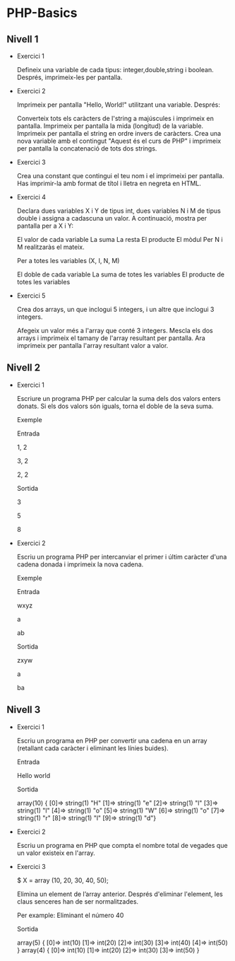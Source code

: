 # PHP-Basics

## Nivell 1

- Exercici 1

  Defineix una variable de cada tipus: integer,double,string i boolean. Després, imprimeix-les per pantalla.

- Exercici 2

  Imprimeix per pantalla "Hello, World!" utilitzant una variable. Després:

  Converteix tots els caràcters de l'string a majúscules i imprimeix en pantalla.
  Imprimeix per pantalla la mida (longitud) de la variable.
  Imprimeix per pantalla el string en ordre invers de caràcters.
  Crea una nova variable amb el contingut "Aquest és el curs de PHP" i imprimeix per pantalla la concatenació de tots dos strings.

- Exercici 3

  Crea una constant que contingui el teu nom i el imprimeixi per pantalla. Has imprimir-la amb format de títol i lletra en negreta en HTML.

- Exercici 4

  Declara dues variables X i Y de tipus int, dues variables N i M de tipus double i assigna a cadascuna un valor. A continuació, mostra per pantalla per a X i Y:

  El valor de cada variable
  La suma
  La resta
  El producte
  El mòdul
  Per N i M realitzaràs el mateix.

  Per a totes les variables (X, I, N, M)

  El doble de cada variable
  La suma de totes les variables
  El producte de totes les variables

- Exercici 5

  Crea dos arrays, un que inclogui 5 integers, i un altre que inclogui 3 integers.

  Afegeix un valor més a l'array que conté 3 integers.
  Mescla els dos arrays i imprimeix el tamany de l'array resultant per pantalla.
  Ara imprimeix per pantalla l'array resultant valor a valor.

## Nivell 2

- Exercici 1

  Escriure un programa PHP per calcular la suma dels dos valors enters donats. Si els dos valors són iguals, torna el doble de la seva suma.

  Exemple

  Entrada

  1, 2

  3, 2

  2, 2

  Sortida

  3

  5

  8

- Exercici 2
  
  Escriu un programa PHP per intercanviar el primer i últim caràcter d'una cadena donada i imprimeix la nova cadena.

  Exemple

  Entrada

  wxyz

  a

  ab


  Sortida
  
  zxyw

  a

  ba


## Nivell 3

- Exercici 1

  Escriu un programa en PHP per convertir una cadena en un array (retallant cada caràcter i eliminant les línies buides).

  Entrada

  Hello world

  Sortida

  array(10) { [0]=> string(1) "H" [1]=> string(1) "e" [2]=> string(1) "l" [3]=> string(1) "l" [4]=> string(1) "o" [5]=> string(1) "W" [6]=> string(1) "o" [7]=> string(1) "r" [8]=> string(1) "l" [9]=> string(1) "d"}

- Exercici 2

  Escriu un programa en PHP que compta el nombre total de vegades que un valor existeix en l'array.

- Exercici 3

  $ X = array (10, 20, 30, 40, 50);

  Elimina un element de l’array anterior. Després d'eliminar l'element, les claus senceres han de ser normalitzades.

  Per example: Eliminant el número 40

  Sortida
  
  array(5) { [0]=> int(10) [1]=> int(20) [2]=> int(30) [3]=> int(40) [4]=> int(50) }
  array(4) { [0]=> int(10) [1]=> int(20) [2]=> int(30) [3]=> int(50) }